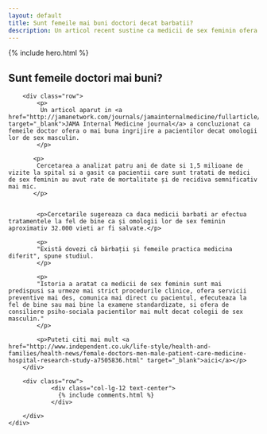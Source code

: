 ```yaml
---
layout: default
title: Sunt femeile mai buni doctori decat barbatii?
description: Un articol recent sustine ca medicii de sex feminin ofera o mai buna ingrijire a pacientilor.
---
```



<!-- Start Hero -->

{% include hero.html %}

<!-- End Hero -->


<!-- Start About -->
<div class="about">
    <div class="container-fluid">
        <h2 class="section-title">Sunt femeile doctori mai buni?</h2>
        
        <div class="row">
            <p>
             Un articol aparut in <a href="http://jamanetwork.com/journals/jamainternalmedicine/fullarticle/2593255" target="_blank">JAMA Internal Medicine journal</a> a concluzionat ca femeile doctor ofera o mai buna ingrijire a pacientilor decat omologii lor de sex masculin.
            </p>
           
           <p>
            Cercetarea a analizat patru ani de date si 1,5 milioane de vizite la spital si a gasit ca pacientii care sunt tratati de medici de sex feminin au avut rate de mortalitate și de recidiva semnificativ mai mic.
           </p>


            <p>Cercetarile sugereaza ca daca medicii barbati ar efectua tratamentele la fel de bine ca și omologii lor de sex feminin aproximativ 32.000 vieti ar fi salvate.</p>
            
            <p>
            "Există dovezi că bărbații și femeile practica medicina diferit", spune studiul.
            </p>
            
            <p>
            "Istoria a aratat ca medicii de sex feminin sunt mai predispusi sa urmeze mai strict procedurile clinice, ofera servicii preventive mai des, comunica mai direct cu pacientul, efecuteaza la fel de bine sau mai bine la examene standardizate, si ofera de consiliere psiho-sociala pacientilor mai mult decat colegii de sex masculin."
            </p>
            
            <p>Puteti citi mai mult <a href="http://www.independent.co.uk/life-style/health-and-families/health-news/female-doctors-men-male-patient-care-medicine-hospital-research-study-a7505836.html" target="_blank">aici</a></p>
        </div>
        
        <div class="row">
                <div class="col-lg-12 text-center">
                  {% include comments.html %}
                </div>

        </div>
    </div>  
</div>
        









